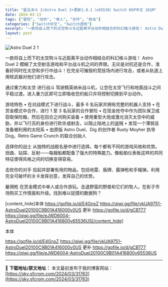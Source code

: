 ```yaml
---
title: "星云决斗 2/Astro Duel 2+更新1.0.1（v65536）Switch NSP中文 161M"
date: 2024-03-13
tags: ["冒险", "动作", "单人", "合作", "射击"]
categories: ["Switch中文", "Switch游戏"]
excerpt: "一款将自上而下的太空狗斗与近距离平台动作相结合的科幻格斗游戏！ Astro Duel 2 模糊了太空射击游戏和平台战斗机之间的界限。无论是对抗还是合作，准备好同时在太空和步行中战斗！在完全可摧毁的竞技场内进行攻击，或者从轨道上用核武器对他们进行攻击。 通过重力和太空 进行战斗 驾驶精英纳米战斗机，让&hellip;"
layout: post
---
```


<img class="aligncenter" src="https://sky.sfcrom.com/wp-content/uploads/2024/03/20240329101352-60efb.jpeg" alt="Astro Duel 2 1" />

一款将自上而下的太空狗斗与近距离平台动作相结合的科幻格斗游戏！
Astro Duel 2 模糊了太空射击游戏和平台战斗机之间的界限。无论是对抗还是合作，准备好同时在太空和步行中战斗！在完全可摧毁的竞技场内进行攻击，或者从轨道上用核武器对他们进行攻击。

通过重力和太空
进行战斗 驾驶精英纳米战斗机，让您在太空飞行和地面战斗之间平稳过渡。进入重力区即可立即吸收您的船只并将控制切换到平台动作。

游戏特色
• 在对战模式下进行战斗，最多 6 名玩家并拥有完整的机器人支持
• 在赏金模式中合作，进行 1 至 3 名玩家的合作冒险
• 在现金抢夺中作为团队保卫或窃取保险箱，然后在回合之间购买装备
• 使用重型大炮或激光消灭太空中的威胁，并以飞行员的身份进行砍杀或射击，以阻止陆地上的盗贼
• 发现一个薄弱且准备被利用的太阳系
• 由原版 Astro Duel、Dig 的创作者 Rusty Moyher 执导Dog，Retro Game Crunch 的联合创始人

选择你的战士
从独特的战舰名册中进行选择。每个都有不同的游戏风格和优势。扭曲、钻探、反射——每艘船都配备了强大的特殊能力。像船舶仪表板这样的共同特征使得风格之间的切换变得容易。

击败你的对手
拾起并部署有用的物品，包括地雷、盾牌、霰弹枪和手榴弹。利用完全可破坏的关卡发挥创意，发挥自己的优势。

雇佣枪
在赏金模式中单人或合作游玩。击退野蛮的野兽和它们的牧人。在影子市场购买工作情报和升级。找到难以捉摸的数据狗？

[content_hide]本体
https://gofile.io/d/E4GnsZ
https://qiwi.gg/file/vkUA9751-AstroDuel20100C9B01A416000v0US
更补
https://gofile.io/d/gCBT77
https://qiwi.gg/file/eJWD6004-AstroDuel20100C9B01A416800v65536US[/content_hide]

<!--wechatfans start-->本体
https://gofile.io/d/E4GnsZ
https://qiwi.gg/file/vkUA9751-AstroDuel20100C9B01A416000v0US
更补
https://gofile.io/d/gCBT77
https://qiwi.gg/file/eJWD6004-AstroDuel20100C9B01A416800v65536US<!--wechatfans end-->

---
📖 **下载地址/原文地址：** 本文最初发布于我的博客网站：[https://sky.sfcrom.com/2024/03/31763](https://sky.sfcrom.com/2024/03/31763)
